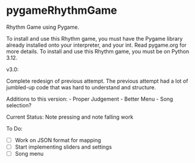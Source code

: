 # pygameRhythmGame

Rhythm Game using Pygame.

To install and use this Rhythm game, you must have the Pygame library already installed onto your interpreter, and your int. Read pygame.org for more details.
To install and use this Rhythm game, you must be on Python 3.12.

v3.0:

Complete redesign of previous attempt. The previous attempt had a lot of jumbled-up code that was hard to understand and structure.

Additions to this version:
    - Proper Judgement
    - Better Menu
    - Song selection?

Current Status: Note pressing and note falling work

To Do:
- [ ] Work on JSON format for mapping
- [ ] Start implementing sliders and settings
- [ ] Song menu
